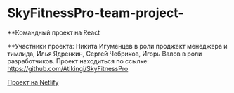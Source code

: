 # SkyFitnessPro-team-project-
**Командный проект на React

**Участники проекта: Никита Игуменцев в роли проджект менеджера и тимлида, Илья Ядренкин, Сергей Чебриков, Игорь Валов в роли разработчиков.
Проект находиться по ссылке: https://github.com/Atikingi/SkyFitnessPro

<a href="https://main--extraordinary-toffee-7b58b5.netlify.app/">Проект на Netlify</a>

